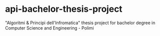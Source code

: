 # api-bachelor-thesis-project
 "Algoritmi &amp; Principi dell'Infromatica" thesis project for bachelor degree in Computer Science and Engineering - Polimi
